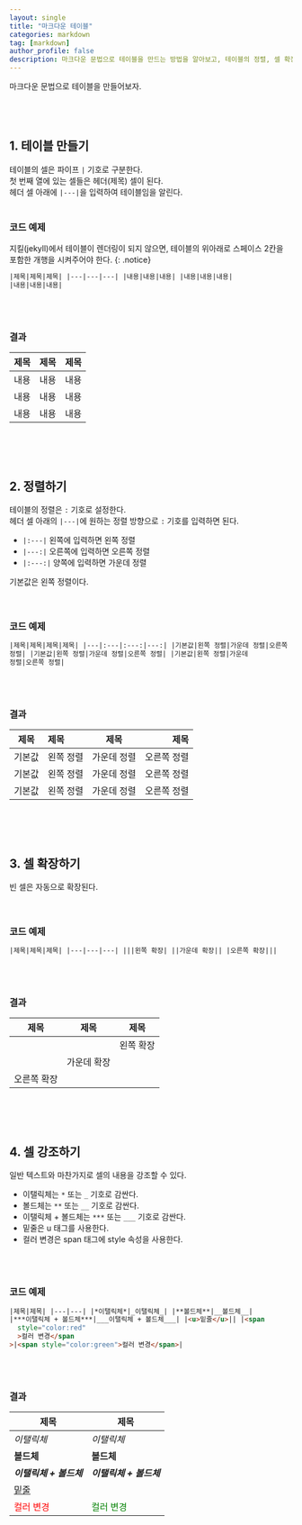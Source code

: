 ```yaml
---
layout: single
title: "마크다운 테이블"
categories: markdown
tag: [markdown]
author_profile: false
description: 마크다운 문법으로 테이블을 만드는 방법을 알아보고, 테이블의 정렬, 셀 확장, 셀 강조 방법을 살펴보겠습니다.
---
```


마크다운 문법으로 테이블을 만들어보자.  
<br>
<br>
<br>

## 1. 테이블 만들기

테이블의 셀은 파이프 <code>|</code> 기호로 구분한다.  
첫 번째 열에 있는 셀들은 헤더(제목) 셀이 된다.  
헤더 셀 아래에 <code>|---|</code>을 입력하여 테이블임을 알린다.
<br>
<br>

### 코드 예제

지킬(jekyll)에서 테이블이 렌더링이 되지 않으면, 테이블의 위아래로 스페이스 2칸을 포함한 개행을 시켜주어야 한다.
{: .notice}

```html
|제목|제목|제목| |---|---|---| |내용|내용|내용| |내용|내용|내용|
|내용|내용|내용|
```

<br>
<br>

### 결과

| 제목 | 제목 | 제목 |
| ---- | ---- | ---- |
| 내용 | 내용 | 내용 |
| 내용 | 내용 | 내용 |
| 내용 | 내용 | 내용 |

<br>
<br>
<br>

## 2. 정렬하기

테이블의 정렬은 <code>:</code> 기호로 설정한다.  
헤더 셀 아래의 <code>|---|</code>에 원하는 정렬 방향으로 <code>:</code> 기호를 입력하면 된다.

- <code>|:---|</code> 왼쪽에 입력하면 왼쪽 정렬
- <code>|---:|</code> 오른쪽에 입력하면 오른쪽 정렬
- <code>|:---:|</code> 양쪽에 입력하면 가운데 정렬

기본값은 왼쪽 정렬이다.  
<br>
<br>

### 코드 예제

```html
|제목|제목|제목|제목| |---|:---|:---:|---:| |기본값|왼쪽 정렬|가운데 정렬|오른쪽
정렬| |기본값|왼쪽 정렬|가운데 정렬|오른쪽 정렬| |기본값|왼쪽 정렬|가운데
정렬|오른쪽 정렬|
```

<br>
<br>

### 결과

| 제목   | 제목      |    제목     |        제목 |
| ------ | :-------- | :---------: | ----------: |
| 기본값 | 왼쪽 정렬 | 가운데 정렬 | 오른쪽 정렬 |
| 기본값 | 왼쪽 정렬 | 가운데 정렬 | 오른쪽 정렬 |
| 기본값 | 왼쪽 정렬 | 가운데 정렬 | 오른쪽 정렬 |

<br>
<br>
<br>

## 3. 셀 확장하기

빈 셀은 자동으로 확장된다.  
<br>
<br>

### 코드 예제

```html
|제목|제목|제목| |---|---|---| |||왼쪽 확장| ||가운데 확장|| |오른쪽 확장|||
```

<br>
<br>

### 결과

| 제목        | 제목        | 제목      |
| ----------- | ----------- | --------- |
|             |             | 왼쪽 확장 |
|             | 가운데 확장 |           |
| 오른쪽 확장 |             |           |

<br>
<br>
<br>

## 4. 셀 강조하기

일반 텍스트와 마찬가지로 셀의 내용을 강조할 수 있다.

- 이탤릭체는 <code>\*</code> 또는 <code>\_</code> 기호로 감싼다.
- 볼드체는 <code>\*\*</code> 또는 <code>\_\_</code> 기호로 감싼다.
- 이탤릭체 + 볼드체는 <code>\*\*\*</code> 또는 <code>\_\_\_</code> 기호로 감싼다.
- 밑줄은 u 태그를 사용한다.
- 컬러 변경은 span 태그에 style 속성을 사용한다.

<br>
<br>

### 코드 예제

```html
|제목|제목| |---|---| |*이탤릭체*|_이탤릭체_| |**볼드체**|__볼드체__|
|***이탤릭체 + 볼드체***|___이탤릭체 + 볼드체___| |<u>밑줄</u>|| |<span
  style="color:red"
  >컬러 변경</span
>|<span style="color:green">컬러 변경</span>|
```

<br>
<br>

### 결과

| 제목                                     | 제목                                       |
| ---------------------------------------- | ------------------------------------------ |
| _이탤릭체_                               | _이탤릭체_                                 |
| **볼드체**                               | **볼드체**                                 |
| **_이탤릭체 + 볼드체_**                  | **_이탤릭체 + 볼드체_**                    |
| <u>밑줄</u>                              |                                            |
| <span style="color:red">컬러 변경</span> | <span style="color:green">컬러 변경</span> |
